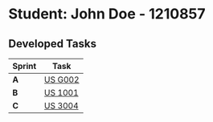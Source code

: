 # Student: John Doe - 1210857

## Developed Tasks


| Sprint | Task     |
|--------|--------------------|
| **A**  | [US G002](../us_g002/readme.md) |
| **B**  | [US 1001](../SPRINT%20B/template-US/readme.md) |
| **C**  | [US 3004](../SPRINT%20B/US_1002/readme.md) |
